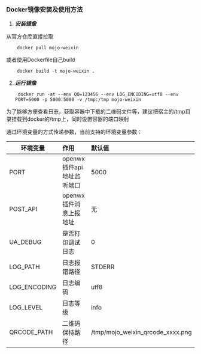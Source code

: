 ### Docker镜像安装及使用方法

1. ***安装镜像***

  从官方仓库直接拉取

        docker pull mojo-weixin
        
  或者使用Dockerfile自己build
  
        docker build -t mojo-weixin .

2. ***运行镜像***

        docker run -at --env QQ=123456 --env LOG_ENCODING=utf8 --env PORT=5000 -p 5000:5000 -v /tmp:/tmp mojo-weixin 

  为了能够方便查看日志，获取容器中下载的二维码文件等，建议把宿主的/tmp目录挂载到docker的/tmp上，同时设置容器的端口映射

  通过环境变量的方式传递参数，当前支持的环境变量参数：
  
  | 环境变量     | 作用          | 默认值 |
  | ------------ |:-------------------------| :-------------------------------|
  | PORT         | openwx插件api地址监听端口| 5000                            |
  | POST_API     | openwx插件消息上报地址   | 无                              |
  | UA_DEBUG     | 是否打印调试日志         | 0                               |
  | LOG_PATH     | 日志报错路径             | STDERR                          |
  | LOG_ENCODING | 日志编码                 | utf8                            |
  | LOG_LEVEL    | 日志等级                 | info                            |
  | QRCODE_PATH  | 二维码保持路径           | /tmp/mojo_weixin_qrcode_xxxx.png |
